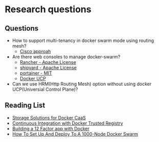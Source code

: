 Research questions
=====

## Questions
- How to support multi-tenancy in docker swarm mode using routing mesh?
  - [Cisco approah](http://www.slideshare.net/AnanthCB/multi-tenancy-for-docker)
- Are there web consoles to manage docker-swarm? 
  - [Rancher - Apache License](http://rancher.com/swarm/)
  - [shipyard - Apache License](https://github.com/shipyard/shipyard)
  - [portainer - MIT](https://github.com/portainer/portainer)
  - [Docker UCP](https://docs.docker.com/datacenter/ucp/2.0/guides/)
- Can we use HRM(Http Routing Mesh) option without using docker UCP(Universial Control Plane)?  


## Reading List
- [Storage Solutions for Docker CaaS](https://success.docker.com/Datacenter/Apply/An_Introduction_to_Storage_Solutions_for_Docker_CaaS)
- [Continuous Integration with Docker Trusted Registry](https://success.docker.com/Datacenter/Apply/Continuous_Integration_with_Docker_Trusted_Registry)
- [Building a 12 Factor app with Docker](https://github.com/docker/labs)
- [How To Set Up And Deploy To A 1000-Node Docker Swarm](https://blog.nimbleci.com/2016/08/17/how-to-set-up-and-deploy-to-a-1000-node-docker-swarm/)
